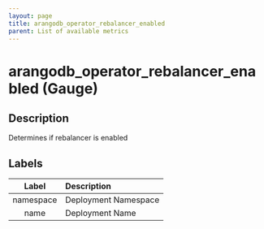 ```yaml
---
layout: page
title: arangodb_operator_rebalancer_enabled
parent: List of available metrics
---
```


# arangodb_operator_rebalancer_enabled (Gauge)

## Description

Determines if rebalancer is enabled

## Labels

| Label | Description |
|:---:|:--- |
| namespace | Deployment Namespace |
| name | Deployment Name |